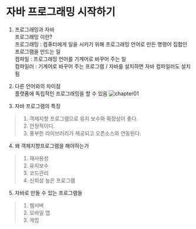 # 자바 프로그래밍 시작하기
1. 프로그래밍과 자바  
프로그래밍 이란?  
프로그래밍 : 컴퓨터에게 일을 시키기 위해 프로그래밍 언어로 만든 명령어 집합인 프로그램을 만드는 일  
컴파일 : 프로그래밍 언어를 기계어로 바꾸어 주는 일  
컴파일러 : 기계어로 바꾸어 주는 프로그램 / 자바를 설치하면 자바 컴파일러도 설치됨  

2. 다른 언어와의 차이점  
플랫폼에 독립적인 프로그래밍을 할 수 있음
![chapter01](/image/chapter01.png)  

3. 자바 프로그램의 특징
>1. 객체지향 프로그램으로 유지 보수와 확장성이 좋다.  
>2. 안정적이다.  
>3. 풍부한 라이브러리가 제공되고 오픈소스와 연동된다.

4. 왜 객체지향프로그램을 해야하는가
>1. 재사용성
>2. 유지보수
>3. 코드관리
>4. 신뢰성 높은 프로그램

5. 자바로 만들 수 있는 프로그램들
>1. 웹서버
>2. 모바일 앱
>3. 게임

